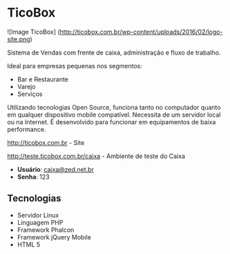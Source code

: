 # TicoBox

![Image TicoBox]
(http://ticobox.com.br/wp-content/uploads/2016/02/logo-site.png)

Sistema de Vendas com frente de caixa, administração e fluxo de trabalho.

Ideal para empresas pequenas nos segmentos:
- Bar e Restaurante
- Varejo
- Serviços
 
Utilizando tecnologias Open Source, funciona tanto no computador quanto em qualquer dispositivo mobile compatível. 
Necessita de um servidor local ou na Internet. 
É desenvolvido para funcionar em equipamentos de baixa performance. 


http://ticobox.com.br - Site

http://teste.ticobox.com.br/caixa - Ambiente de teste do Caixa
- **Usuário**: caixa@zed.net.br
- **Senha**: 123


## Tecnologias
- Servidor Linux
- Linguagem PHP
- Framework Phalcon
- Framework jQuery Mobile
- HTML 5



